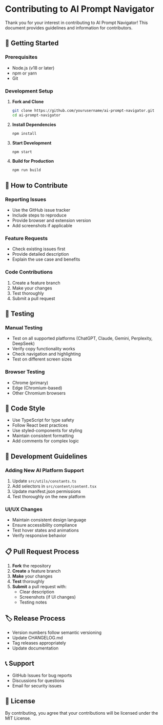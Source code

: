 # Contributing to AI Prompt Navigator

Thank you for your interest in contributing to AI Prompt Navigator! This document provides guidelines and information for contributors.

## 🚀 Getting Started

### Prerequisites

- Node.js (v18 or later)
- npm or yarn
- Git

### Development Setup

1. **Fork and Clone**

   ```bash
   git clone https://github.com/yourusername/ai-prompt-navigator.git
   cd ai-prompt-navigator
   ```

2. **Install Dependencies**

   ```bash
   npm install
   ```

3. **Start Development**

   ```bash
   npm start
   ```

4. **Build for Production**
   ```bash
   npm run build
   ```

## 🎯 How to Contribute

### Reporting Issues

- Use the GitHub issue tracker
- Include steps to reproduce
- Provide browser and extension version
- Add screenshots if applicable

### Feature Requests

- Check existing issues first
- Provide detailed description
- Explain the use case and benefits

### Code Contributions

1. Create a feature branch
2. Make your changes
3. Test thoroughly
4. Submit a pull request

## 🧪 Testing

### Manual Testing

- Test on all supported platforms (ChatGPT, Claude, Gemini, Perplexity, DeepSeek)
- Verify copy functionality works
- Check navigation and highlighting
- Test on different screen sizes

### Browser Testing

- Chrome (primary)
- Edge (Chromium-based)
- Other Chromium browsers

## 📝 Code Style

- Use TypeScript for type safety
- Follow React best practices
- Use styled-components for styling
- Maintain consistent formatting
- Add comments for complex logic

## 🔧 Development Guidelines

### Adding New AI Platform Support

1. Update `src/utils/constants.ts`
2. Add selectors in `src/content/content.tsx`
3. Update manifest.json permissions
4. Test thoroughly on the new platform

### UI/UX Changes

- Maintain consistent design language
- Ensure accessibility compliance
- Test hover states and animations
- Verify responsive behavior

## 📋 Pull Request Process

1. **Fork** the repository
2. **Create** a feature branch
3. **Make** your changes
4. **Test** thoroughly
5. **Submit** a pull request with:
   - Clear description
   - Screenshots (if UI changes)
   - Testing notes

## 🏷️ Release Process

- Version numbers follow semantic versioning
- Update CHANGELOG.md
- Tag releases appropriately
- Update documentation

## 📞 Support

- GitHub Issues for bug reports
- Discussions for questions
- Email for security issues

## 📄 License

By contributing, you agree that your contributions will be licensed under the MIT License.
